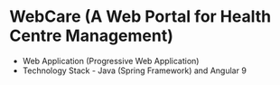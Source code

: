 # WebCare (A Web Portal for Health Centre Management)

* Web Application (Progressive Web Application)
* Technology Stack - Java (Spring Framework) and Angular 9

